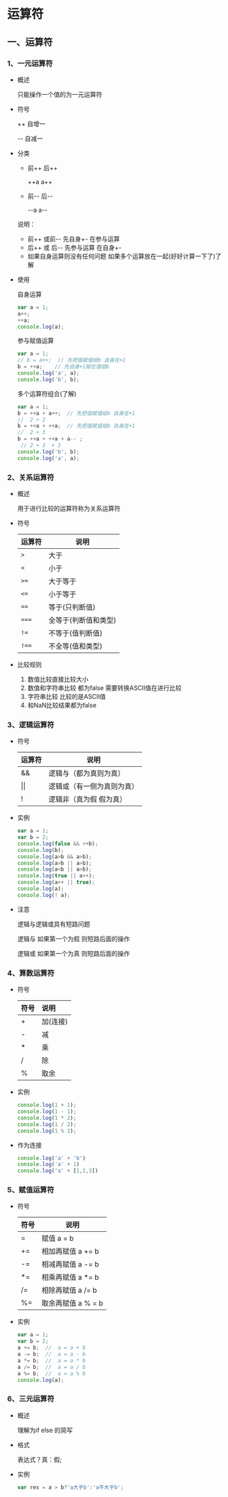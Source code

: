# 运算符

## 一、运算符

### 1、一元运算符

+ 概述

  只能操作一个值的为一元运算符

+ 符号

  ++  自增一  

  --  自减一

+ 分类

  + 前++  后++

    ++a  a++

  + 前--    后--

    --a   a--

  说明：

  + 前++ 或前--  先自身+- 在参与运算
  + 后++ 或 后-- 先参与运算 在自身+-
  + 如果自身运算则没有任何问题  如果多个运算放在一起(好好计算一下了)了解

+ 使用

  自身运算

  ```javascript
  var a = 1;
  a++;
  ++a;
  console.log(a);
  ```

  参与赋值运算

  ```javascript
  var a = 1;
  // b = a++;  // 先把值赋值给b 自身在+1
  b = ++a;    // 先自身+1赋在值给b 
  console.log('a', a);
  console.log('b', b);
  ```

  多个运算符组合(了解)

  ```javascript
  var a = 1;
  b = ++a + a++;  // 先把值赋值给b 自身在+1
  //  2 + 2
  b = ++a + ++a;  // 先把值赋值给b 自身在+1
  //  2 + 3
  b = ++a + ++a + a-- ;
   // 2 + 3  + 3
  console.log('b', b);
  console.log('a', a);
  ```



### 2、关系运算符

+ 概述

  用于进行比较的运算符称为关系运算符

+ 符号

  | 运算符 | 说明                 |
  | ------ | -------------------- |
  | `>`    | 大于                 |
  | `<`    | 小于                 |
  | `>=`   | 大于等于             |
  | `<=`   | 小于等于             |
  | `==`   | 等于(只判断值)       |
  | `===`  | 全等于(判断值和类型) |
  | `!=`   | 不等于(值判断值)     |
  | `!==`  | 不全等(值和类型)     |

+ 比较规则

  1. 数值比较直接比较大小
  2. 数值和字符串比较 都为false  需要转换ASCII值在进行比较
  3. 字符串比较  比较的是ASCII值
  4. 和NaN比较结果都为false

### 3、逻辑运算符

+ 符号

  | 运算符 | 说明                       |
  | ------ | -------------------------- |
  | &&     | 逻辑与（都为真则为真）     |
  | \|\|   | 逻辑或（有一侧为真则为真） |
  | !      | 逻辑非（真为假 假为真）    |

+ 实例

  ```javascript
  var a = 1;
  var b = 2;
  console.log(false && ++b);
  console.log(b);
  console.log(a>b && a>b);
  console.log(a>b || a>b);
  console.log(a<b || a>b);
  console.log(true || a++);
  console.log(a++ || true);
  console.log(a);
  console.log(! a);
  ```

+ 注意

  逻辑与逻辑或具有短路问题 

  逻辑与  如果第一个为假 则短路后面的操作

  逻辑或  如果第一个为真 则短路后面的操作



### 4、算数运算符

+ 符号

  | 符号 | 说明     |
  | :--- | :------- |
  | +    | 加(连接) |
  | -    | 减       |
  | *    | 乘       |
  | /    | 除       |
  | %    | 取余     |

+ 实例

  ```javascript
  console.log(1 + 1);
  console.log(1 - 1);
  console.log(1 * 2);
  console.log(1 / 2);
  console.log(1 % 2);
  ```

+ 作为连接

  ```javascript
  console.log('a' + 'b')
  console.log('a' + 1)
  console.log('a' + [1,2,3])
  ```



### 5、赋值运算符

+ 符号

  | 符号 | 说明                   |
  | ---- | ---------------------- |
  | =    | 赋值       a = b       |
  | +=   | 相加再赋值    a += b   |
  | -=   | 相减再赋值     a -= b  |
  | *=   | 相乘再赋值      a *= b |
  | /=   | 相除再赋值     a /= b  |
  | %=   | 取余再赋值     a % = b |

+ 实例

  ```javascript
  var a = 1;
  var b = 2;
  a += b;  //  a = a + b
  a -= b;  //  a = a - b
  a *= b;  //  a = a * b
  a /= b;  //  a = a / b
  a %= b;  //  a = a % b
  console.log(a);
  ```

### 6、三元运算符

+ 概述

  理解为if  else  的简写

+ 格式

  表达式？真：假;

+ 实例

  ```javascript
  var res = a > b?'a大于b':'a不大于b';
  ```


